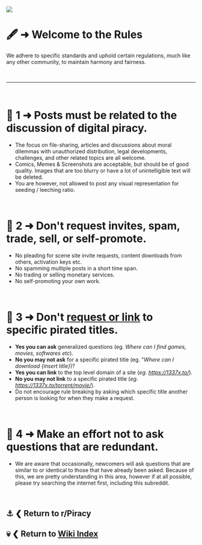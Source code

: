&nbsp;

![](%%rules%%)

# 🖋️ ➜ Welcome to the Rules
We adhere to specific standards and uphold certain regulations, much like any other community, to maintain harmony and fairness.

&nbsp;

---

&nbsp;

# 📑 1 ➜ Posts must be related to the discussion of digital piracy.

- The focus on file-sharing, articles and discussions about moral dilemmas with unauthorized distribution, legal developments, challenges, and other related topics are all welcome.
- Comics, Memes & Screenshots are acceptable, but should be of good quality. Images that are too blurry or have a lot of unintelligible text will be deleted.
- You are however, not allowed to post any visual representation for seeding / leeching ratio.

&nbsp;

# 📑 2 ➜ Don't request invites, spam, trade, sell, or self-promote.
- No pleading for scene site invite requests, content downloads from others, activation keys etc.
- No spamming multiple posts in a short time span.
- No trading or selling monetary services.
- No self-promoting your own work.

&nbsp;

# 📑 3 ➜ Don't [request or link](https://www.reddit.com/r/piracy/wiki/subfaq) to **specific** pirated titles.
- **Yes you can ask** generalized questions (eg. *Where can I find games, movies, softwares etc*). 
- **No you may not ask** for a specific pirated title (eg. "*Where can I download {insert title}*)? 
- **Yes you can link** to the top level domain of a site (*eg. https://1337x.to/*).
- **No you may not link** to a specific pirated title (*eg. https://1337x.to/torrent/movie/*).
- Do not encourage rule breaking by asking which specific title another person is looking for when they make a request.

&nbsp;

# 📑 4 ➜ Make an effort not to ask questions that are redundant.
- We are aware that occasionally, newcomers will ask questions that are similar to or identical to those that have already been asked. Because of this, we are pretty understanding in this area, however if at all possible, please try searching the internet first, including this subreddit.

&nbsp;

⚓ ❮ Return to **r/Piracy**
---
💀 ❮ Return to [**Wiki Index**](https://www.reddit.com/r/Piracy/wiki/index/)
---